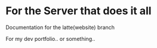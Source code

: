 <h1>For the Server that does it all</h1>
<p>Documentation for the latte(website) branch</p>
<p>For my dev portfolio.. or something..</p>
